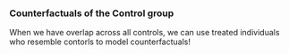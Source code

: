 ### Counterfactuals of the Control group

When we have overlap across all controls, we can use treated individuals who resemble contorls to model counterfactuals!
